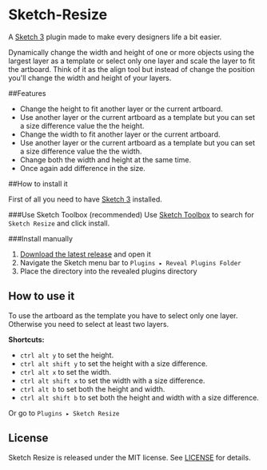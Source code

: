 Sketch-Resize
=============
A [Sketch 3](http://bohemiancoding.com/sketch/) plugin made to make every designers life a bit easier. 

Dynamically change the width and height of one or more objects using the largest layer as a template or select only one layer and scale the layer to fit the artboard.
Think of it as the align tool but instead of change the position you'll change the width and height of your layers.

##Features
* Change the height to fit another layer or the current artboard.
* Use another layer or the current artboard as a template but you can set a size difference value the the height.
* Change the width to fit another layer or the current artboard.
* Use another layer or the current artboard as a template but you can set a size difference value the the width.
* Change both the width and height at the same time. 
* Once again add difference in the size.

##How to install it

First of all you need to have [Sketch 3](http://bohemiancoding.com/sketch/) installed.

###Use Sketch Toolbox (recommended)
Use [Sketch Toolbox](http://sketchtoolbox.com/) to search for `Sketch Resize` and click install.

###Install manually 

1. [Download the latest release](https://github.com/AntonStrand/Sketch-Resize/releases) and open it
2. Navigate the Sketch menu bar to `Plugins ▸ Reveal Plugins Folder`
3. Place the directory into the revealed plugins directory

## How to use it

To use the artboard as the template you have to select only one layer. Otherwise you need to select at least two layers. 

**Shortcuts:**
* `ctrl alt y` to set the height.
* `ctrl alt shift y` to set the height with a size difference.
* `ctrl alt x` to set the width.
* `ctrl alt shift x` to set the width with a size difference.
* `ctrl alt b` to set both the height and width.
* `ctrl alt shift b` to set both the height and width with a size difference.

Or go to `Plugins ▸ Sketch Resize`

## License
Sketch Resize is released under the MIT license. See [LICENSE](LICENSE) for details.
